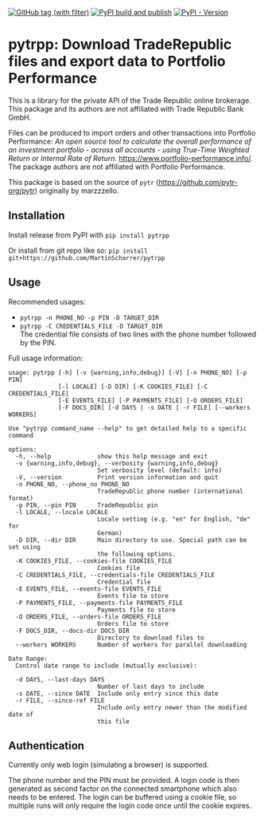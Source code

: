 [![GitHub tag (with filter)](https://img.shields.io/github/v/tag/MartinScharrer/pytrpp?style=for-the-badge&link=https%3A%2F%2Fgithub.com%2FMartinScharrer%2Fpytrpp%2Ftags)](https://github.com/MartinScharrer/pytrpp/tags)
[![PyPI build and publish](https://img.shields.io/github/actions/workflow/status/MartinScharrer/pytrpp/publish-pypi.yml?link=https%3A%2F%2Fgithub.com%2FMartinScharrer%2Fpytrpp%2Factions%2Fworkflows%2Fpublish-pypi.yml&style=for-the-badge)](https://github.com/MartinScharrer/pytrpp/actions/workflows/publish-pypi.yml)
[![PyPI - Version](https://img.shields.io/pypi/v/pytrpp?link=https%3A%2F%2Fpypi.org%2Fproject%2Fpytrpp%2F&style=for-the-badge)](https://pypi.org/project/pytrpp/)

# pytrpp: Download TradeRepublic files and export data to Portfolio Performance

This is a library for the private API of the Trade Republic online brokerage.
This package and its authors are not affiliated with Trade Republic Bank GmbH.

Files can be produced to import orders and other transactions into Portfolio Performance: 
*An open source tool to calculate the overall performance of an investment portfolio - across all accounts - using True-Time Weighted Return or Internal Rate of Return.*
https://www.portfolio-performance.info/.
The package authors are not affiliated with Portfolio Performance.

This package is based on the source of ``pytr`` (https://github.com/pytr-org/pytr) originally by marzzzello.

## Installation

Install release from PyPI with `pip install pytrpp`

Or install from git repo like so: `pip install git+https://github.com/MartinScharrer/pytrpp`


## Usage
Recommended usages:
 * ``pytrpp -n PHONE_NO -p PIN -D TARGET_DIR``
 * ``pytrpp -C CREDENTIALS_FILE -D TARGET_DIR`` \
   The credential file consists of two lines with the phone number followed by the PIN.


Full usage information:
````
usage: pytrpp [-h] [-v {warning,info,debug}] [-V] [-n PHONE_NO] [-p PIN]
              [-l LOCALE] [-D DIR] [-K COOKIES_FILE] [-C CREDENTIALS_FILE]
              [-E EVENTS_FILE] [-P PAYMENTS_FILE] [-O ORDERS_FILE]
              [-F DOCS_DIR] [-d DAYS | -s DATE | -r FILE] [--workers WORKERS]

Use "pytrpp command_name --help" to get detailed help to a specific command

options:
  -h, --help             show this help message and exit
  -v {warning,info,debug}, --verbosity {warning,info,debug}
                         Set verbosity level (default: info)
  -V, --version          Print version information and quit
  -n PHONE_NO, --phone_no PHONE_NO
                         TradeRepublic phone number (international format)
  -p PIN, --pin PIN      TradeRepublic pin
  -l LOCALE, --locale LOCALE
                         Locale setting (e.g. "en" for English, "de" for
                         German)
  -D DIR, --dir DIR      Main directory to use. Special path can be set using
                         the following options.
  -K COOKIES_FILE, --cookies-file COOKIES_FILE
                         Cookies file
  -C CREDENTIALS_FILE, --credentials-file CREDENTIALS_FILE
                         Credential file
  -E EVENTS_FILE, --events-file EVENTS_FILE
                         Events file to store
  -P PAYMENTS_FILE, --payments-file PAYMENTS_FILE
                         Payments file to store
  -O ORDERS_FILE, --orders-file ORDERS_FILE
                         Orders file to store
  -F DOCS_DIR, --docs-dir DOCS_DIR
                         Directory to download files to
  --workers WORKERS      Number of workers for parallel downloading

Date Range:
  Control date range to include (mutually exclusive):

  -d DAYS, --last-days DAYS
                         Number of last days to include
  -s DATE, --since DATE  Include only entry since this date
  -r FILE, --since-ref FILE
                         Include only entry newer than the modified date of
                         this file
````

## Authentication

Currently only web login (simulating a browser) is supported.

The phone number and the PIN must be provided. A login code is then generated as second factor on the connected
smartphone which also needs to be entered. The login can be buffered using a cookie file, so multiple runs will
only require the login code once until the cookie expires.

